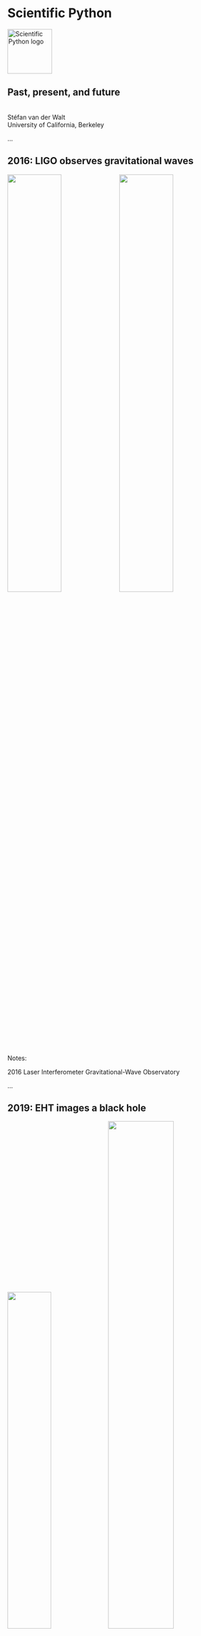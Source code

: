 <style type="text/css">
.black {
  color: black;
}
</style>

# Scientific Python

<img alt="Scientific Python logo" src="images/scientific-python-logo.svg" width="100em"/>

## Past, present, and future

<br/>
<div style="text-align: left;">
Stéfan van der Walt<br/>
University of California, Berkeley
</div>

...

## 2016: LIGO observes gravitational waves

<img src="images/LIGO_Hanford_aerial_05.jpg" width="49%" style="padding-bottom: 3rem;"/>
<img src="images/LIGO_measurement_of_gravitational_waves.svg" width="49%"/>

Notes:

2016
Laser Interferometer Gravitational-Wave Observatory

...

## 2019: EHT images a black hole

<img src="images/bh_diagram.jpg" width="44%"/>
<img src="images/EHT-image.jpg" width="54%"/>

...

## 2021: Ingenuity takes off on Mars


<img src="images/ingenuity.gif"/>

Notes:

2021
first powered controlled extraterrestrial flight

What do they have in common? Each has pipelines that utilize the Scientific Python ecosystem.
In this talk, I'd like to discuss why this is so special, how we got here, and what lies on the road ahead.

---

## What I do

[Show icons of all the open source projects]

Notes:

Your story of how you got involved in Scientific Python.

...

<img src="images/colormaps.webp"/>
<br/>
<img src="images/mothra_logo-text.png" width="10%" style="padding-bottom: 3rem; padding-right: 2rem;"/>
<img src="images/mothra-result.jpeg" width="80%"/>

...

<img src="images/cesium-blue-light.png"/>

<div style="color: darkgray;">

> Cesium is an end-to-end machine learning platform for time-series, from calculation of features to model-building to predictions. Cesium has <span style="color: black;">**two main components**</span> - a <span style="color: black;">**Python library**</span>, and a <span style="color: black;">**web application platform**</span> that allows interactive exploration of machine learning pipelines. Take control over the workflow in a Python terminal or Jupyter notebook with the Cesium library, or upload your time-series files, select your machine learning model, and watch Cesium do feature extraction and evaluation right in your browser with the web application.

</div>

Notes:

Importantly: non-regularly sampled time-series

...

<img src="images/naul-recurrent.png"/>

Naul, B., Bloom, J.S., Pérez, F. et al. A recurrent neural network for classification of unevenly sampled variable stars. Nat Astron 2, 151–155 (2018). https://doi.org/10.1038/s41550-017-0321-z

...

## SkyPortal

<img src="images/skyportal_responsive.png"/>

...

## Fritz

<img src="images/fritz.jpg"/>

...

## Fritz

<img src="images/fritz-animated.gif"/>

...

## What I do

A little bit of everything...

- Passionate about tool building
- But to build good tools you need to use them

Notes:

The applied mathematician's dream.

Scientific need -> use tools to solve problems -> see flaws in tools
-> improve -> repeat

---

<!-- Section: success of SP -->

## Scientific & engineering advances

<img src="images/LIGO_measurement_of_gravitational_waves.svg" width="30%" />
<img src="images/ingenuity.gif" width="50%"/>
<img src="images/EHT-image.jpg" width="40%"/>

Notes:

- Three major recent advances
- What do they have in common -> pipelines use SP
- This is just a small selection

...

<img src="images/numpy-nature.png" width="60%"/>
<img src="images/scipy-nature.png" width="60%"/>

...

NumPy downloads slide

...

StackOverflow trend picture

...

GitHub: Nate's talk with our faces in background

...

Katie Bouman's slide with our projects shown

...

## Teaching Python

At Berkeley, at least:

- Computer Science
- Data Science
- Information School
- Neuroimaging

... to name a few.

Notes:

This is no longer unusual, not only at UCB.

(Teaching, in itself, does not mean the tools are good for science,
but there's a practical element to it, namely...)

Students are equipped with Python by the time they arrive in research.

...

Use of Scientific Python is pervasive

It is being used in novel and leading science

It is continually improving, growing, responding to needs

Notes:

NumPy, e.g., stable, what could you want to change about it.
But we are refactoring the whole data type system.

...

The Scientific Python ecosystem of libraries
is **critical research infrastructure**.

[bridge image]

---

## Adoption

### Why is widespread adoption of SP ecosystem unusual?

Consider:

- Who developed the software
- When, and with what?

Notes:

- Small handful of students, junior researchers, other volunteres
- Predominantly in their spare time, over weekends and evenings
- Often little to no financial support

Competing against platforms built by companies with:

- Millions of dollars in funding
- Hundreds of dedicated programmers
- Pushes by big marketing teams, contracts with many corporations and universities

...

## Why is SP so successful?

1. Principles
2. Practices
3. People

...

## Principles

- Scientific software must be community developed, and community owned
- This is the best way to align incentives for doing good quality, transparent, reproducible science

Notes:

- We believe that researchers know their needs best
- Their ideas must be surfaces and integrated into the computational
  platform as efficiently as possible
- In this endeavor, making money for shareholders is at best a
  distraction
  - But often, it incentivises entirely the wrong things: hardware
    locks, license servers, closed file formats
  - Incentive to lock users into  proprietary systems
    - This prohibits sharing, reproducibility, and transparency

...

## Principles (II)

http://nipy.org/nipy/mission.html

<div style="color: darkgray;">

> We believe that neuroscience <span class="black">ideas and analysis develop
> together</span>.
> Good ideas come from understanding; <span class="black">understanding comes
> from clarity</span>, and <span class="black">clarity must come from</span> well-designed teaching
> materials and <span class="black">well-designed software</span>.
> The <span class="black">software must be</span> designed
> as <span class="black">a natural extension of the underlying ideas</span>.
>
> <span class="black">— Matthew Brett, ~2007, for NiPy</span>

</div>

Notes:

- Re-emphasises the notion of a user-developer
- Library interfaces and language clarity / expressivity matter: it's
  how we express our thoughts

...

## Practices

None of this matters if we cannot rely on the answers.

- Revision control
- Testing / continuous integration
- Code review
- Documentation
- Iteration

Notes:

Code review both during development cycle, but also during use where
users can easily introspect for problems.

Documentation has to stay in sync with code (docstrings).

...

<img src="images/gh-workflow.webp"/>

...

## People

> Healthy communities are built when everyone's voice is heard, when their perspective is valued, and when their work is recognized.

Work done in collaboration is better and more fun—depending on the people.

- Community
- Culture
- Leadership

Notes:

- Community

  - Many of my best friends I made through this ecosystem.

  - These have been the most fulfilling and educational collaborations
    of my life.

  - Being part of a movement where everyone is aligned is incredibly exciting.

- Culture

  - In a volunteer effort you cannot afford *not* to treat people
    well

  - Unsurprisingly, when people feel welcome, listened to, engaged, they produce
    better work

- Leadership

  - It helps greatly when the founders of projects set the right tone;
    one of the things that drew me into SP from the beginning

    - Various projects had you earn your badge
    - SP phone call from Berkeley: trust placed in newcomers,
      welcomed with open arms, treated with respect (listen to opinions)

---

## Challenges

- Developer time (review time)
- Funding
- Coordination

<br/>
<img src="images/gh-workflow.webp" width="50%"/>

Notes:

- Developer time
  - Very few full time like me
  - Contributor time varies (also: parents, breadwinners, etc.)

- Funding
  - No grant line items
  - Few company contributions
  - Mostly foundation-supported
    - Some grants, but need more

- Coordination
  - Used to be small (SciPy conf), now big
  - Nothing like project managers who can think about whole ecosystem,
    get user feedback, set up roadmaps, etc.
  - Coordination is haphazard

...

<img alt="Scientific Python logo" src="images/scientific-python-logo.svg" width="100em"/>

> The **Scientific Python project** aims to better coordinate the
> ecosystem and grow the community.

1. Coordinate projects
2. Get projects funded
3. Support & develop shared infrastructure
4. Improve onboarding & communication

...

### Coordinate projects

[screenshot discussion forum / SPEC document or approval flow]

Notes:

- Coordinate projects
  - SPECs (like PEPs, high level, endorsed by "core")
    - SPECs also allow for younger projects to propose ideas
  - Venues for discussion
    - Discourse forum
    - Virtual technical meetings
  - Watch ecosyste, identify pain points, and coordinate response

## Get projects funded

Notes:

- Get projects funded

  - Decadal dev plan (evidence of need)
  - Workshops on grant writing
  - With funding: full-time roles -> wider involvement

## Support & develop shared infrastructure

[scientific python screenshot]

Notes:

  - Tools used across ecosystem such as numpydoc
  - Standard web themes for core projects

...

## Improve onboarding & communication

[screenshot of blog, youtube]

Notes:

  - Developer meetings on pain points
  - Social media
    - Onboarding
    - Dev interviews
    - SP library examples
  - Learn: material for users, contributors, maintainers
  - Blog: informal
  - Discourse discussion forum

## The people behind these efforts

[screenshot of teams]

---

## What can you do?


